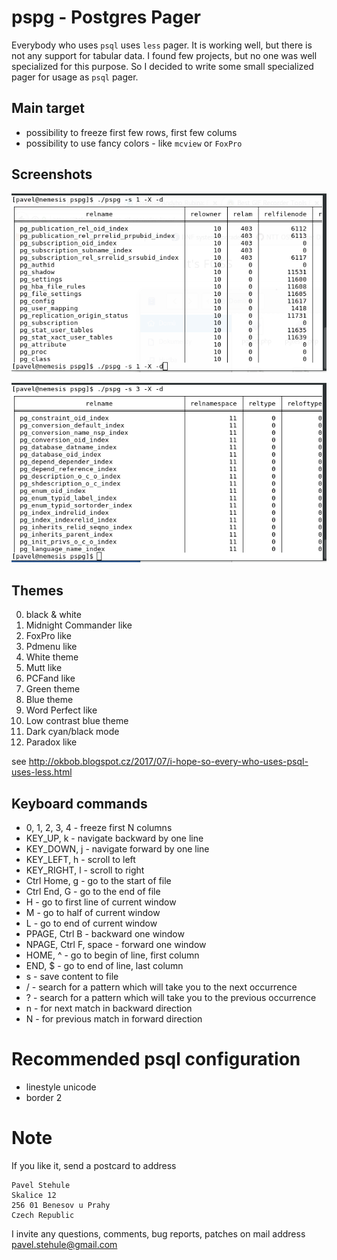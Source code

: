 # pspg - Postgres Pager

Everybody who uses `psql` uses `less` pager. It is working well, but there is not any support for tabular data. I found few projects, but no one was well specialized for this purpose. So I decided to write some small specialized pager for usage as `psql` pager.

## Main target
* possibility to freeze first few rows, first few colums
* possibility to use fancy colors - like `mcview` or `FoxPro`

## Screenshots
![Screenshot](screenshots/theme1.gif)

![Screenshot](screenshots/theme3.gif)

## Themes

0. black & white
1. Midnight Commander like
2. FoxPro like
3. Pdmenu like
4. White theme
5. Mutt like
6. PCFand like
7. Green theme
8. Blue theme
9. Word Perfect like
10. Low contrast blue theme
11. Dark cyan/black mode
12. Paradox like

see http://okbob.blogspot.cz/2017/07/i-hope-so-every-who-uses-psql-uses-less.html

## Keyboard commands

* 0, 1, 2, 3, 4 - freeze first N columns
* KEY_UP, k - navigate backward by one line
* KEY_DOWN, j - navigate forward by one line
* KEY_LEFT, h - scroll to left
* KEY_RIGHT, l - scroll to right
* Ctrl Home, g - go to the start of file
* Ctrl End, G - go to the end of file
* H - go to first line of current window
* M - go to half of current window
* L - go to end of current window
* PPAGE, Ctrl B - backward one window
* NPAGE, Ctrl F, space - forward one window
* HOME, ^ - go to begin of line, first column
* END, $ - go to end of line, last column
* s - save content to file
* / - search for a pattern which will take you to the next occurrence
* ? - search for a pattern which will take you to the previous occurrence
* n - for next match in backward direction
* N - for previous match in forward direction

# Recommended psql configuration

* linestyle unicode
* border 2

# Note

If you like it, send a postcard to address

    Pavel Stehule
    Skalice 12
    256 01 Benesov u Prahy
    Czech Republic


I invite any questions, comments, bug reports, patches on mail address pavel.stehule@gmail.com

